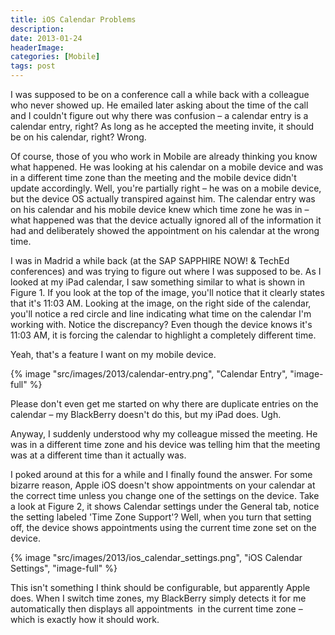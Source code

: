 ```yaml
---
title: iOS Calendar Problems
description: 
date: 2013-01-24
headerImage: 
categories: [Mobile]
tags: post
---
```


I was supposed to be on a conference call a while back with a colleague who never showed up. He emailed later asking about the time of the call and I couldn't figure out why there was confusion – a calendar entry is a calendar entry, right? As long as he accepted the meeting invite, it should be on his calendar, right? Wrong.

Of course, those of you who work in Mobile are already thinking you know what happened. He was looking at his calendar on a mobile device and was in a different time zone than the meeting and the mobile device didn't update accordingly. Well, you're partially right – he was on a mobile device, but the device OS actually transpired against him. The calendar entry was on his calendar and his mobile device knew which time zone he was in – what happened was that the device actually ignored all of the information it had and deliberately showed the appointment on his calendar at the wrong time.

I was in Madrid a while back (at the SAP SAPPHIRE NOW! & TechEd conferences) and was trying to figure out where I was supposed to be. As I looked at my iPad calendar, I saw something similar to what is shown in Figure 1. If you look at the top of the image, you'll notice that it clearly states that it's 11:03 AM. Looking at the image, on the right side of the calendar, you'll notice a red circle and line indicating what time on the calendar I'm working with. Notice the discrepancy? Even though the device knows it's 11:03 AM, it is forcing the calendar to highlight a completely different time. 

Yeah, that's a feature I want on my mobile device.

{% image "src/images/2013/calendar-entry.png", "Calendar Entry", "image-full" %}

Please don't even get me started on why there are duplicate entries on the calendar – my BlackBerry doesn't do this, but my iPad does. Ugh.

Anyway, I suddenly understood why my colleague missed the meeting. He was in a different time zone and his device was telling him that the meeting was at a different time than it actually was.

I poked around at this for a while and I finally found the answer. For some bizarre reason, Apple iOS doesn't show appointments on your calendar at the correct time unless you change one of the settings on the device. Take a look at Figure 2, it shows Calendar settings under the General tab, notice the setting labeled 'Time Zone Support'? Well, when you turn that setting off, the device shows appointments using the current time zone set on the device.

{% image "src/images/2013/ios_calendar_settings.png", "iOS Calendar Settings", "image-full" %}

This isn't something I think should be configurable, but apparently Apple does. When I switch time zones, my BlackBerry simply detects it for me automatically then displays all appointments  in the current time zone – which is exactly how it should work.